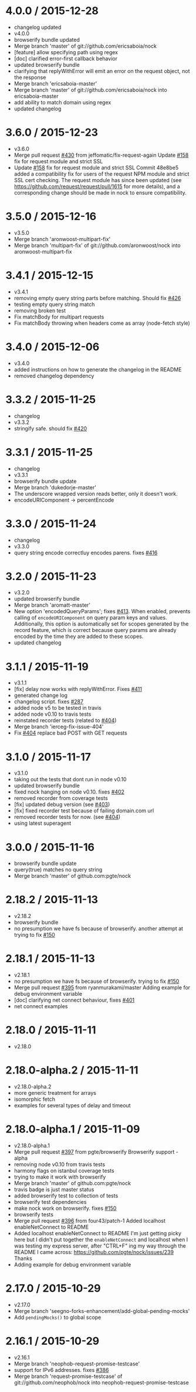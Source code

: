 4.0.0 / 2015-12-28
==================

  * changelog updated
  * v4.0.0
  * browserify bundle updated
  * Merge branch 'master' of git://github.com/ericsaboia/nock
  * [feature] allow specifying path using regex
  * [doc] clarified error-first callback behavior
  * updated browserify bundle
  * clarifying that replyWithError will emit an error on the request object, not the response
  * Merge branch 'ericsaboia-master'
  * Merge branch 'master' of git://github.com/ericsaboia/nock into ericsaboia-master
  * add ability to match domain using regex
  * updated changelog

3.6.0 / 2015-12-23
==================

  * v3.6.0
  * Merge pull request [#430](https://github.com/pgte/nock/issues/430) from jeffomatic/fix-request-again
    Update [#158](https://github.com/pgte/nock/issues/158) fix for request module and strict SSL
  * Update [#158](https://github.com/pgte/nock/issues/158) fix for request module and strict SSL
    Commit 48e8be5 added a compatibility fix for users of the request
    NPM module and strict SSL cert checking. The request module has
    since been updated (see https://github.com/request/request/pull/1615
    for more details), and a corresponding change should be made in
    nock to ensure compatibility.

3.5.0 / 2015-12-16
==================

  * v3.5.0
  * Merge branch 'aronwoost-multipart-fix'
  * Merge branch 'multipart-fix' of git://github.com/aronwoost/nock into aronwoost-multipart-fix

3.4.1 / 2015-12-15
==================

  * v3.4.1
  * removing empty query string parts before matching. Should fix [#426](https://github.com/pgte/nock/issues/426)
  * testing empty query string match
  * removing broken test
  * Fix matchBody for multipart requests
  * Fix matchBody throwing when headers come as array (node-fetch style)

3.4.0 / 2015-12-06
==================

  * v3.4.0
  * added instructions on how to generate the changelog in the README
  * removed changelog dependency

3.3.2 / 2015-11-25
==================

  * changelog
  * v3.3.2
  * stringify safe. should fix [#420](https://github.com/pgte/nock/issues/420)

3.3.1 / 2015-11-25
==================

  * changelog
  * v3.3.1
  * browserify bundle update
  * Merge branch 'dukedorje-master'
  * The underscore wrapped version reads better, only it doesn't work.
  * encodeURIComponent -> percentEncode

3.3.0 / 2015-11-24
==================

  * changelog
  * v3.3.0
  * query string encode correctluy encodes parens. fixes [#416](https://github.com/pgte/nock/issues/416)

3.2.0 / 2015-11-23
==================

  * v3.2.0
  * updated browserify bundle
  * Merge branch 'aromatt-master'
  * New option 'encodedQueryParams'; fixes [#413](https://github.com/pgte/nock/issues/413).
    When enabled, prevents calling of `encodeURIComponent` on query param keys and values.
    Additionally, this option is automatically set for scopes generated by the record feature, which is correct because query params are already encoded by the time they are added to these scopes.
  * updated changelog

3.1.1 / 2015-11-19
==================

  * v3.1.1
  * [fix] delay now works with replyWithError. Fixes [#411](https://github.com/pgte/nock/issues/411)
  * generated change log
  * changelog script. fixes [#287](https://github.com/pgte/nock/issues/287)
  * added node v5 to be tested in travis
  * added node v0.10 to travis tests
  * reinstated recorder tests (related to [#404](https://github.com/pgte/nock/issues/404))
  * Merge branch 'ierceg-fix-issue-404'
  * Fix [#404](https://github.com/pgte/nock/issues/404) replace bad POST with GET requests

3.1.0 / 2015-11-17
==================

  * v3.1.0
  * taking out the tests that dont run in node v0.10
  * updated browserify bundle
  * fixed nock hanging on node v0.10. fixes [#402](https://github.com/pgte/nock/issues/402)
  * removed recorder from coverage tests
  * [fix] updated debug version (see [#403](https://github.com/pgte/nock/issues/403))
  * [fix] fixed recorder test because of failing domain.com url
  * removed recorder tests for now. (see [#404](https://github.com/pgte/nock/issues/404))
  * using latest superagent

3.0.0 / 2015-11-16
==================

  * browserify bundle update
  * query(true) matches no query string
  * Merge branch 'master' of github.com:pgte/nock

2.18.2 / 2015-11-13
===================

  * v2.18.2
  * browserify bundle
  * no presumption we have fs because of browserify. another attempt at trying to fix [#150](https://github.com/pgte/nock/issues/150)

2.18.1 / 2015-11-13
===================

  * v2.18.1
  * no presumption we have fs because of browserify. trying to fix [#150](https://github.com/pgte/nock/issues/150)
  * Merge pull request [#395](https://github.com/pgte/nock/issues/395) from ryanmurakami/master
    Adding example for debug environment variable
  * [doc] clarifying net connect behaviour, fixes [#401](https://github.com/pgte/nock/issues/401)
  * net connect examples

2.18.0 / 2015-11-11
===================

  * v2.18.0

2.18.0-alpha.2 / 2015-11-11
===========================

  * v2.18.0-alpha.2
  * more generic treatment for arrays
  * isomorphic fetch
  * examples for several types of delay and timeout

2.18.0-alpha.1 / 2015-11-09
===========================

  * v2.18.0-alpha.1
  * Merge pull request [#397](https://github.com/pgte/nock/issues/397) from pgte/browserify
    Browserify support - alpha
  * removing node v0.10 from travis tests
  * harmony flags on istanbul coverage tests
  * trying to make it work with browserify
  * Merge branch 'master' of github.com:pgte/nock
  * travis badge is just master status
  * added browserify test to collection of tests
  * browserify test dependencies
  * make nock work on browserify. fixes [#150](https://github.com/pgte/nock/issues/150)
  * browserify tests
  * Merge pull request [#396](https://github.com/pgte/nock/issues/396) from four43/patch-1
    Added localhost enableNetConnect to README
  * Added localhost enableNetConnect to README
    I'm just getting picky here but I didn't put together the `enableNetConnect` and localhost when I was testing my express server, after "CTRL+F" ing my way through the README I came across: https://github.com/pgte/nock/issues/239 
    Thanks
  * Adding example for debug environment variable

2.17.0 / 2015-10-29
===================

  * v2.17.0
  * Merge branch 'seegno-forks-enhancement/add-global-pending-mocks'
  * Add `pendingMocks()` to global scope

2.16.1 / 2015-10-29
===================

  * v2.16.1
  * Merge branch 'neophob-request-promise-testcase'
  * support for IPv6 addresses. fixes [#386](https://github.com/pgte/nock/issues/386)
  * Merge branch 'request-promise-testcase' of git://github.com/neophob/nock into neophob-request-promise-testcase
